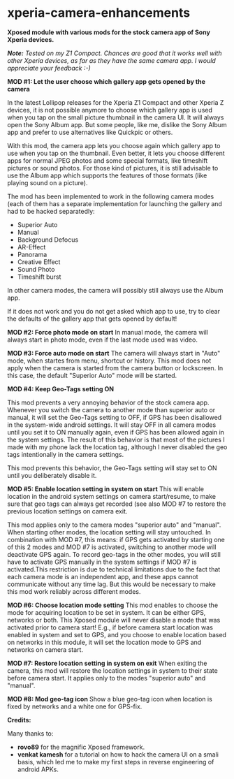 # xperia-camera-enhancements
<b>Xposed module with various mods for the stock camera app of Sony Xperia devices.</b>

<i><b>Note:</b> Tested on my Z1 Compact. Chances are good that it works well with other Xperia devices, as far as they have the same camera app. I would appreciate your feedback :-)</i>

<b>MOD #1: Let the user choose which gallery app gets opened by the camera</b>

In the latest Lollipop releases for the Xperia Z1 Compact and other Xperia Z devices, it is not possible anymore to choose which gallery app is used when you tap on the small picture thumbnail in the camera UI. It will always open the Sony Album app. But some people, like me, dislike the Sony Album app and prefer to use alternatives like Quickpic or others.

With this mod, the camera app lets you choose again which gallery app to use when you tap on the thumbnail. Even better, it lets you choose different apps for normal JPEG photos and some special formats, like timeshift pictures or sound photos. For those kind of pictures, it is still advisable to use the Album app which supports the features of those formats (like playing sound on a picture).

The mod has been implemented to work in the following camera modes (each of them has a separate implementation for launching the gallery and had to be hacked separatedly:

<ul>
<li>Superior Auto</li>
<li>Manual</li>
<li>Background Defocus</li>
<li>AR-Effect</li>
<li>Panorama</li>
<li>Creative Effect</li>
<li>Sound Photo</li>
<li>Timeshift burst</li>
</ul>

In other camera modes, the camera will possibly still always use the Album app.

If it does not work and you do not get asked which app to use, try to clear the defaults of the gallery app that gets opened by default!

<b>MOD #2: Force photo mode on start</b>
In manual mode, the camera will always start in photo mode, even if the last mode used was video.

<b>MOD #3: Force auto mode on start</b>
The camera will always start in "Auto" mode, when startes from menu, shortcut or history. This mod does not apply when the camera is started from the camera button or lockscreen. In this case, the default "Superior Auto" mode will be started.

<b>MOD #4: Keep Geo-Tags setting ON</b>

This mod prevents a very annoying behavior of the stock camera app. Whenever you switch the camera to another mode than superior auto or manual, it will set the Geo-Tags setting to OFF, if GPS has been disallowed in the system-wide android settings. It will stay OFF in all camera modes until you set it to ON manually again, even if GPS has been allowed again in the system settings. The result of this behavior is that most of the pictures I made with my phone lack the location tag, although I never disabled the geo tags intentionally in the camera settings.

This mod prevents this behavior, the Geo-Tags setting will stay set to ON until you deliberately disable it.

<b>MOD #5: Enable location setting in system on start</b>
This will enable location in the android system settings on camera start/resume, to make sure that geo tags can always get recorded (see also MOD #7 to restore the previous location settings on camera exit.

This mod applies only to the camera modes "superior auto" and "manual". When starting other modes, the location setting will stay untouched. In combination with MOD #7, this means: if GPS gets activated by starting one of this 2 modes and MOD #7 is activated, switching to another mode will deactivate GPS again. To record geo-tags in the other modes, you will still have to activate GPS manually in the system settings if MOD #7 is activated.This restriction is due to technical limitations due to the fact that each camera mode is an independent app, and these apps cannot communicate without any time lag. But this would be necessary to make this mod work reliably across different modes.

<b>MOD #6: Choose location mode setting</b>
This mod enables to choose the mode for acquiring location to be set in system. It can be either GPS, networks or both.
This Xposed module will never disable a mode that was activated prior to camera start! E.g., if before camera start location was enabled in system and set to GPS, and you choose to enable location based on networks in this module, it will set the location mode to GPS and networks on camera start.

<b>MOD #7: Restore location setting in system on exit</b>
When exiting the camera, this mod will restore the location settings in system to their state before camera start. It applies only to the modes "superior auto" and "manual".

<b>MOD #8: Mod geo-tag icon</b>
Show a blue geo-tag icon when location is fixed by networks and a white one for GPS-fix.

<b>Credits:</b>

Many thanks to:

<ul>
<li><b>rovo89</b> for the magnific Xposed framework.</li>
<li><b>venkat kamesh</b> for a tutorial on how to hack the camera UI on a smali basis, which led me to make my first steps in reverse engineering of android APKs.</li>
</ul>

